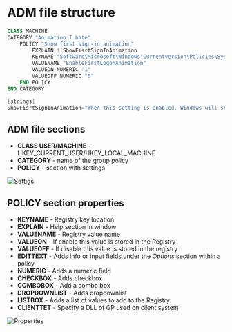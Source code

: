 # ADM file structure

```powershell
CLASS MACHINE
CATEGORY "Animation I hate"
	POLICY "Show first sign-in animation"
		EXPLAIN !!ShowFisrtSignInAnimation
		KEYNAME "Software\Microsoft\Windows'Currentversion\Policies\System"
		VALUENAME "EnableFirstLogonAnimation"
		VALUEON NUMERIC "1"
		VALUEOFF NUMERIC "0"
	END POLICY
END CATEGORY

[strings]
ShowFisrtSignInAnimation="When this setting is enabled, Windows will show first sign-in animation. "
```

## ADM file sections

- **CLASS USER/MACHINE** - HKEY_CURRENT_USER/HKEY_LOCAL_MACHINE
- **CATEGORY** - name of the group policy 
- **POLICY** - section with settings

![Settigs](https://github.com/OlegPlatonenko/net-sys-administration/blob/master/windows/images/Sections1.png)

## POLICY section properties

- **KEYNAME** - Registry key location
- **EXPLAIN** - Help section in window
- **VALUENAME** - Registry value name
- **VALUEON** - If enable this value is stored in the Registry
- **VALUEOFF** - If disable this value is stored in the registry
- **EDITTEXT** - Adds info or input fields under the *Options* section within a policy
- **NUMERIC** - Adds a numeric field
- **CHECKBOX** - Adds checkbox
- **COMBOBOX** - Add a combo box
- **DROPDOWNLIST** - Adds dropdownlist
- **LISTBOX** - Adds a list of values to add to the Registry 
- **CLIENTTET** - Specify a DLL of GP used on client system

![Properties](https://github.com/OlegPlatonenko/net-sys-administration/blob/master/windows/images/Properties1.png)
